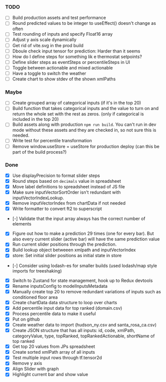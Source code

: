 ### TODO

- [ ] Build production assets and test performance
- [ ] Round predicted values to be integer to useEffect() doesn't change as often
- [ ] Test rounding of inputs and specify Float16 array
- [ ] Adjust y axis scale dynamically
- [ ] Get rid of vite.svg in the prod build
- [ ] Dboule check input tensor for prediction: Harder than it seems
- [ ] How do I define steps for something lik e thermostat setpoints?
- [ ] Define slider steps as eventSteps or percentileSteps in UI
- [ ] Toggle between actionable and mixed actionable
- [ ] Have a toggle to switch the weather
- [ ] Create chart to show stdev of the shown xmlPaths

### Maybe

- [ ] Create grouped array of categorical inputs (if it's in the top 20)
- [ ] Build function that takes categorical inputs and the value to turn on and return the whole set with the rest as zeros. (only if categorical is included in the top 20)
- [ ] Build assets along with production `npm run build`. You can't run in dev mode without these assets and they are checked in, so not sure this is needed.
- [ ] Write test for percentile transformation
- [ ] Remove window.useStore = useStore for production deploy (can this be part of the build process?)

### Done

- [x] Use displayPrecision to format slider steps
- [x] Round steps based on `decimals` value in spreadsheet
- [x] Move label definitions to spreadsheet instead of JS file
- [x] Make sure inputVectorSortOrder isn't redundant with inputVectorIndexLookup.
- [x] Remove inputVectorIndex from chartData if not needed
- [x] Write formatter to convert ft2 to superscript
- [-] Validate that the input array always has the correct number of elements
- [x] Figure out how to make a prediction 29 times (one for every bar). But also every current slider (active bar) will have the same prediction value
- [x] Run current slider positions through the prediction.
- [x] Build lookup object betweeen xmlpath and inputVectorIndex
- [x] store: Set initial slider positions as initial state in store
- [-] Consider using lodash-es for smaller builds (used lodash/map style imports for treeshaking)
- [x] Switch to Zustand for state management, hook up to Redux devtools
- [x] Rename inputsConfig to modelInputsMetadata
- [x] Manually create top 20 to remove redundant variations of inputs such as conditioned floor area
- [x] Create chartData data structure to loop over charts
- [x] Add percentile input data for top ranked (domain.csv)
- [x] Process percentile data to make it useful
- [x] Put on github
- [x] Create weather data to import (hudson_ny.csv and santa_rosa_ca.csv)
- [x] Create JSON structure that has all inputs: id, code, xmlPath, categoryValue, type, topRanked, topRankedActionable, shortName of top ranked
- [x] Get top 20 values from JPs spreadsheet
- [x] Create sorted xmlPath array of all inputs
- [x] Test multiple input rows through tf.tensor2d
- [x] Remove y axis
- [x] Align Slider with graph
- [x] Highlight current bar and show value
